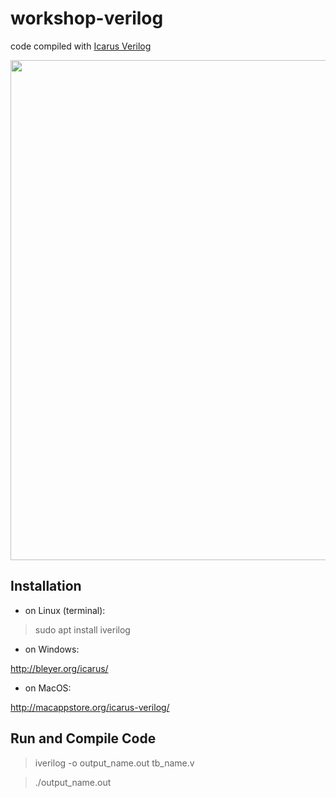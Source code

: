 # workshop-verilog

code compiled with [Icarus Verilog](http://iverilog.icarus.com/)

 <img src="https://github.com/bgarrido7/ws-verilog/blob/master/screnshot.png" width="800">

## Installation

- on Linux (terminal):

 > sudo apt install iverilog
 
- on Windows:

http://bleyer.org/icarus/
 
- on MacOS:

http://macappstore.org/icarus-verilog/

## Run and Compile Code

> iverilog -o output_name.out tb_name.v


> ./output_name.out

